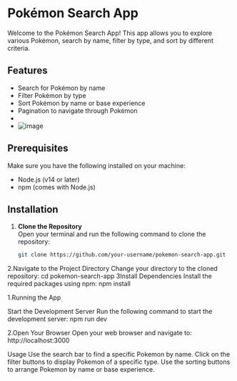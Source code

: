 # Pokémon Search App

Welcome to the Pokémon Search App! This app allows you to explore various Pokémon, search by name, filter by type, and sort by different criteria.

## Features

- Search for Pokémon by name
- Filter Pokémon by type
- Sort Pokémon by name or base experience
- Pagination to navigate through Pokémon
- 
- ![image](https://github.com/user-attachments/assets/0318a586-c88f-40c1-8981-f96958421c8c)




## Prerequisites

Make sure you have the following installed on your machine:

- Node.js (v14 or later)
- npm (comes with Node.js)

## Installation

1. **Clone the Repository**  
   Open your terminal and run the following command to clone the repository:
   ```bash
   git clone https://github.com/your-username/pokemon-search-app.git
2.Navigate to the Project Directory
Change your directory to the cloned repository:
cd pokemon-search-app
3Install Dependencies
Install the required packages using npm:
npm install



1.Running the App

Start the Development Server
Run the following command to start the development server:
npm run dev



2.Open Your Browser
Open your web browser and navigate to:
http://localhost:3000


Usage
Use the search bar to find a specific Pokemon by name.
Click on the filter buttons to display Pokemon of a specific type.
Use the sorting buttons to arrange Pokemon by name or base experience.
